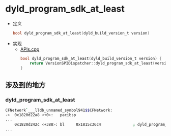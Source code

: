 # dyld_program_sdk_at_least

* 定义
  ```c
  bool dyld_program_sdk_at_least(dyld_build_version_t version)
  ```
* 实现
  * [APIs.cpp](https://opensource.apple.com/source/dyld/dyld-852.2/dyld3/APIs.cpp.auto.html)
    ```c
    bool dyld_program_sdk_at_least(dyld_build_version_t version) {
        return VersionSPIDispatcher::dyld_program_sdk_at_least(version);
    }
    ```

## 涉及到的地方

### dyld_program_sdk_at_least

```bash
CFNetwork`___lldb_unnamed_symbol941$$CFNetwork:
->  0x1820d22a8 <+0>:   pacibsp
...
    0x1820d242c <+388>: bl     0x1815c36c4              ; dyld_program_sdk_at_least
...
```
